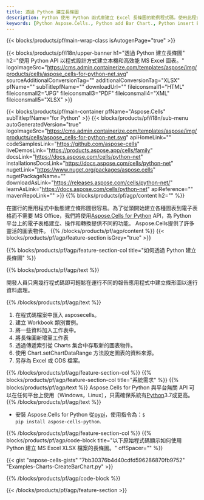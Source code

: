 ```yaml
---
title: 透過 Python 建立長條圖
description: Python 使用 Python 函式庫建立 Excel 長條圖的範例程式碼。使用此程式碼在基於 Python 的應用程式中建立 MS Excel 長條圖。
keywords: [Python Aspose.Cells., Python add Bar Chart., Python insert Bar Chart., Python create Bar Chart]
---
```

{{< blocks/products/pf/main-wrap-class isAutogenPage="true" >}}

{{< blocks/products/pf/i18n/upper-banner h1="透過 Python 建立長條圖" h2="使用 Python API 以程式設計方式建立本機和高效能 MS Excel 圖表。" logoImageSrc="https://cms.admin.containerize.com/templates/aspose/img/products/cells/aspose_cells-for-python-net.svg" sourceAdditionalConversionTag="" additionalConversionTag="XLSX" pfName="" subTitlepfName="" downloadUrl="" fileiconsmall1="HTML" fileiconsmall2="JPG" fileiconsmall3="PDF" fileiconsmall4="XML" fileiconsmall5="XLSX" >}}

{{< blocks/products/pf/main-container pfName="Aspose.Cells" subTitlepfName="for Python" >}}
{{< blocks/products/pf/i18n/sub-menu autoGeneratedVersion="true" logoImageSrc="https://cms.admin.containerize.com/templates/aspose/img/products/cells/aspose_cells-for-python-net.svg" apiHomeLink="" codeSamplesLink="https://github.com/aspose-cells" liveDemosLink="https://products.aspose.app/cells/family" docsLink="https://docs.aspose.com/cells/python-net" installationsDocsLink="https://docs.aspose.com/cells/python-net" nugetLink="https://www.nuget.org/packages/aspose.cells" nugetPackageName="" downloadAsLink="https://releases.aspose.com/cells/python-net/" learnAsLink="https://docs.aspose.com/cells/python-net" apiReference="" mavenRepoLink="" >}}
{{% blocks/products/pf/agp/content h2="" %}}

在運行的應用程式中動態建立條形圖很容易。為了從頭開始建立各種圖表到電子表格而不需要 MS Office，我們將使用[Aspose.Cells for Python](https://pypi.org/project/aspose-cells-python) API，為 Python 平台上的電子表格建立、操作和轉換提供不同的功能。 Aspose.Cells提供了許多靈活的圖表物件。
{{% /blocks/products/pf/agp/content %}}
{{< blocks/products/pf/agp/feature-section isGrey="true" >}}

{{% blocks/products/pf/agp/feature-section-col title="如何透過 Python 建立長條圖" %}}

{{% blocks/products/pf/agp/text %}}

開發人員只需幾行程式碼即可輕鬆在運行不同的報告應用程式中建立條形圖以進行資料處理。

{{% /blocks/products/pf/agp/text %}}

1. 在程式碼檔案中匯入 asposecells。
1. 建立 Workbook 類別實例。
1. 將一些資料加入工作表中。
1. 將長條圖新增至工作表
1. 透過傳遞索引從 Charts 集合中存取新的圖表物件。
1. 使用 Chart.setChartDataRange 方法設定圖表的資料來源。
1. 另存為 Excel 或 ODS 檔案。

{{% /blocks/products/pf/agp/feature-section-col %}}
{{% blocks/products/pf/agp/feature-section-col title="系統需求" %}}
{{% blocks/products/pf/agp/text %}}
 Aspose.Cells for Python 與平台無關 API 可以在任何平台上使用（Windows，Linux），只需確保系統有[Python](https://www.python.org/downloads/)3.7或更高。
{{% /blocks/products/pf/agp/text %}}
- 安裝 Aspose.Cells for Python 從<a href="https://pypi.org/project/aspose-cells-python/">pypi</a>，使用指令為：<code>$ pip install aspose-cells-python</code>.

{{% /blocks/products/pf/agp/feature-section-col %}}
{{% blocks/products/pf/agp/code-block title="以下原始程式碼顯示如何使用 Python 建立 MS Excel XLSX 檔案的長條圖。" offSpacer="" %}}

{{< gist "aspose-cells-gists" "7bb30376b4d40cdfd596286870fb9752" "Examples-Charts-CreateBarChart.py" >}}

{{% /blocks/products/pf/agp/code-block %}}

{{< /blocks/products/pf/agp/feature-section >}}

<!-- aboutfile Starts -->
